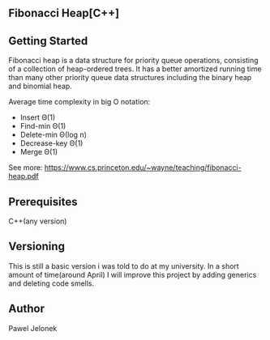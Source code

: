 ## Fibonacci Heap[C++]

## Getting Started
Fibonacci heap is a data structure for priority queue operations, consisting of a collection of heap-ordered trees. It has a better amortized running time than many other priority queue data structures including the binary heap and binomial heap.

Average time complexity in big O notation:
+ Insert		    Θ(1)
+ Find-min		  Θ(1)
+ Delete-min		Θ(log n)	 
+ Decrease-key	Θ(1)	 
+ Merge		      Θ(1)

See more: https://www.cs.princeton.edu/~wayne/teaching/fibonacci-heap.pdf

## Prerequisites
C++(any version)

## Versioning
This is still a basic version i was told to do at my university. In a short amount of time(around April) I will improve this project by adding generics and deleting code smells.

## Author
Pawel Jelonek
